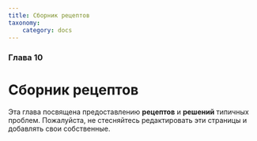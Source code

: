 ```yaml
---
title: Сборник рецептов
taxonomy:
    category: docs
---
```


### Глава 10

# Сборник рецептов

Эта глава посвящена предоставлению **рецептов** и **решений** типичных проблем. Пожалуйста, не стесняйтесь редактировать эти страницы и добавлять свои собственные.
